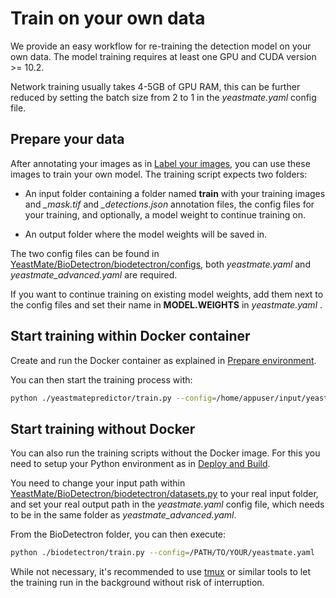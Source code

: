 # Train on your own data

We provide an easy workflow for re-training the detection model on your own data. The model training requires at least one GPU and CUDA version >= 10.2.

Network training usually takes 4-5GB of GPU RAM, this can be further reduced by setting the batch size from 2 to 1 in the *yeastmate.yaml* config file.

## Prepare your data

After annotating your images as in [Label your images](./label.md), you can use these images to train your own model.
The training script expects two folders:

* An input folder containing a folder named **train** with your training images and *_mask.tif* and *_detections.json* annotation files, the config files for your training, and optionally, a model weight to continue training on.

* An output folder where the model weights will be saved in.

The two config files can be found in [YeastMate/BioDetectron/biodetectron/configs](https://github.com/davidbunk/YeastMate/BioDetectron/biodetectron/configs), both *yeastmate.yaml* and *yeastmate_advanced.yaml* are required.

If you want to continue training on existing model weights, add them next to the config files and set their name in **MODEL.WEIGHTS** in *yeastmate.yaml* . 


## Start training within Docker container

Create and run the Docker container as explained in [Prepare environment](./environment.md).

You can then start the training process with:

``` bash
python ./yeastmatepredictor/train.py --config=/home/appuser/input/yeastmate.yaml
```

## Start training without Docker

You can also run the training scripts without the Docker image. For this you need to setup your Python environment as in [Deploy and Build](./build.md).

You need to change your input path within [YeastMate/BioDetectron/biodetectron/datasets.py](https://github.com/davidbunk/YeastMate/BioDetectron/biodetectron/datasets.py) to your real input folder, and set your real output path in the *yeastmate.yaml* config file, which needs to be in the same folder as *yeastmate_advanced.yaml*. 

From the BioDetectron folder, you can then execute:

``` bash
python ./biodetectron/train.py --config=/PATH/TO/YOUR/yeastmate.yaml
```

While not necessary, it's recommended to use [tmux](https://github.com/tmux/tmux/wiki) or similar tools to let the training run in the background without risk of interruption. 